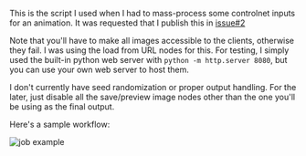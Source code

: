 This is the script I used when I had to mass-process some controlnet inputs for an animation. It was requested that I publish this in [issue#2](https://github.com/city96/ComfyUI_NetDist/issues/2#issuecomment-1696342450)

Note that you'll have to make all images accessible to the clients, otherwise they fail. I was using the load from URL nodes for this. For testing, I simply used the built-in python web server with `python -m http.server 8080`, but you can use your own web server to host them.

I don't currently have seed randomization or proper output handling. For the later, just disable all the save/preview image nodes other than the one you'll be using as the final output.

Here's a sample workflow:

![job example](https://github.com/city96/ComfyUI_NetDist/assets/125218114/138ec97b-61a6-4631-a280-06b5c0e3c43d)
